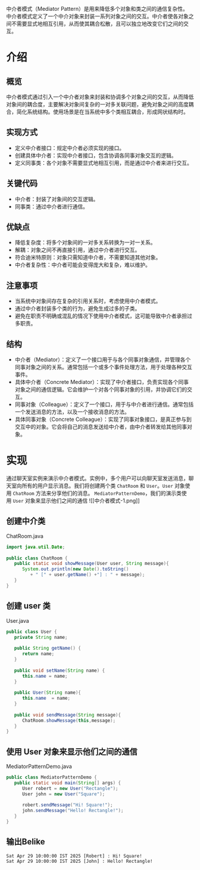 中介者模式（Mediator Pattern）是用来降低多个对象和类之间的通信复杂性。
中介者模式定义了一个中介对象来封装一系列对象之间的交互。中介者使各对象之间不需要显式地相互引用，从而使其耦合松散，且可以独立地改变它们之间的交互。

# 介绍
## 概览
中介者模式通过引入一个中介者对象来封装和协调多个对象之间的交互，从而降低对象间的耦合度，主要解决对象间复杂的一对多关联问题，避免对象之间的高度耦合，简化系统结构。使用场景是在当系统中多个类相互耦合，形成网状结构时。

## 实现方式
- 定义中介者接口：规定中介者必须实现的接口。
- 创建具体中介者：实现中介者接口，包含协调各同事对象交互的逻辑。
- 定义同事类：各个对象不需要显式地相互引用，而是通过中介者来进行交互。

## 关键代码
- 中介者：封装了对象间的交互逻辑。
- 同事类：通过中介者进行通信。

## 优缺点
- 降低复杂度：将多个对象间的一对多关系转换为一对一关系。
- 解耦：对象之间不再直接引用，通过中介者进行交互。
- 符合迪米特原则：对象只需知道中介者，不需要知道其他对象。
- 中介者复杂性：中介者可能会变得庞大和复杂，难以维护。

## 注意事项
- 当系统中对象间存在复杂的引用关系时，考虑使用中介者模式。
- 通过中介者封装多个类的行为，避免生成过多的子类。
- 避免在职责不明确或混乱的情况下使用中介者模式，这可能导致中介者承担过多职责。

## 结构
- 中介者（Mediator）：定义了一个接口用于与各个同事对象通信，并管理各个同事对象之间的关系。通常包括一个或多个事件处理方法，用于处理各种交互事件。
- 具体中介者（Concrete Mediator）：实现了中介者接口，负责实现各个同事对象之间的通信逻辑。它会维护一个对各个同事对象的引用，并协调它们的交互。
- 同事对象（Colleague）：定义了一个接口，用于与中介者进行通信。通常包括一个发送消息的方法，以及一个接收消息的方法。
- 具体同事对象（Concrete Colleague）：实现了同事对象接口，是真正参与到交互中的对象。它会将自己的消息发送给中介者，由中介者转发给其他同事对象。

# 实现
通过聊天室实例来演示中介者模式。实例中，多个用户可以向聊天室发送消息，聊天室向所有的用户显示消息。我们将创建两个类 `ChatRoom` 和 `User`。`User` 对象使用 `ChatRoom` 方法来分享他们的消息。
`MediatorPatternDemo`，我们的演示类使用 `User` 对象来显示他们之间的通信
![[中介者模式-1.png]]

## 创建中介类
ChatRoom.java
```java
import java.util.Date;
 
public class ChatRoom {
   public static void showMessage(User user, String message){
      System.out.println(new Date().toString()
         + " [" + user.getName() +"] : " + message);
   }
}
```

## 创建 user 类
User.java
```java
public class User {
   private String name;
 
   public String getName() {
      return name;
   }
 
   public void setName(String name) {
      this.name = name;
   }
 
   public User(String name){
      this.name  = name;
   }
 
   public void sendMessage(String message){
      ChatRoom.showMessage(this,message);
   }
}
```

## 使用 User 对象来显示他们之间的通信
MediatorPatternDemo.java
```java
public class MediatorPatternDemo {
   public static void main(String[] args) {
      User robert = new User("Rectangle");
      User john = new User("Square");
 
      robert.sendMessage("Hi! Square!");
      john.sendMessage("Hello! Rectangle!");
   }
}
```

## 输出Belike
```text
Sat Apr 29 10:00:00 IST 2025 [Robert] : Hi! Square!
Sat Apr 29 10:00:00 IST 2025 [John] : Hello! Rectangle!
```